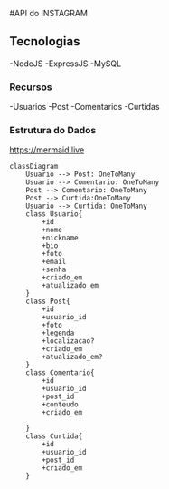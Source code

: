 #API do INSTAGRAM

## Tecnologias
-NodeJS
-ExpressJS
-MySQL

### Recursos
-Usuarios
-Post
-Comentarios
-Curtidas

### Estrutura do Dados

https://mermaid.live


```mermaid
classDiagram
    Usuario --> Post: OneToMany
    Usuario --> Comentario: OneToMany
    Post --> Comentario: OneToMany
    Post --> Curtida:OneToMany
    Usuario --> Curtida: OneToMany
    class Usuario{
        +id
        +nome
        +nickname
        +bio
        +foto
        +email
        +senha
        +criado_em
        +atualizado_em
    }
    class Post{
        +id
        +usuario_id
        +foto
        +legenda
        +localizacao?
        +criado_em
        +atualizado_em?
    }
    class Comentario{
        +id
        +usuario_id
        +post_id
        +conteudo
        +criado_em

    }
    class Curtida{
        +id
        +usuario_id
        +post_id
        +criado_em
    }


```